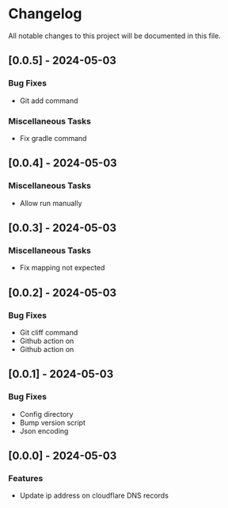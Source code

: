 # Changelog

All notable changes to this project will be documented in this file.

## [0.0.5] - 2024-05-03

### Bug Fixes

- Git add command

### Miscellaneous Tasks

- Fix gradle command

## [0.0.4] - 2024-05-03

### Miscellaneous Tasks

- Allow run manually

## [0.0.3] - 2024-05-03

### Miscellaneous Tasks

- Fix mapping not expected

## [0.0.2] - 2024-05-03

### Bug Fixes

- Git cliff command
- Github action on
- Github action on

## [0.0.1] - 2024-05-03

### Bug Fixes

- Config directory
- Bump version script
- Json encoding

## [0.0.0] - 2024-05-03

### Features

- Update ip address on cloudflare DNS records


